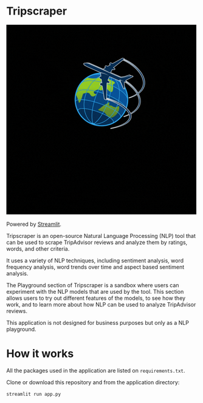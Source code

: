 
# Tripscraper

![Screenshot](tripscraper.gif)

Powered by [Streamlit](https://streamlit.io/).

Tripscraper is an open-source Natural Language Processing (NLP) tool that can be used to scrape TripAdvisor reviews and analyze them by ratings, words, and other criteria.
             
It uses a variety of NLP techniques, including sentiment analysis, word frequency analysis, word trends over time and aspect based sentiment analysis.

The Playground section of Tripscraper is a sandbox where users can experiment with the NLP models that are used by the tool. This section allows users to try out different features of the models, to see how they work, and to learn more about how NLP can be used to analyze TripAdvisor reviews.

This application is not designed for business purposes but only as a NLP playground.

# How it works

All the packages used in the application are listed on `requirements.txt`.

Clone or download this repository and from the application directory:

```
streamlit run app.py
```
